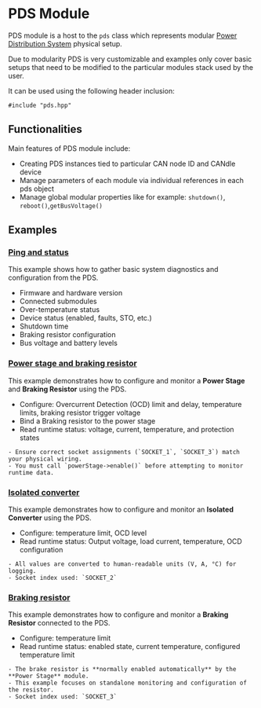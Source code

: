 # PDS Module

PDS module is a host to the ``pds`` class which represents modular [Power Distribution System](pds) physical setup.

Due to modularity PDS is very customizable and examples only cover basic setups that need to be modified to the particular modules stack used by the user.

It can be used using the following header inclusion:
```
#include "pds.hpp"
```

## Functionalities
Main features of PDS module include:

- Creating PDS instances tied to particular CAN node ID and CANdle device
- Manage parameters of each module via individual references in each pds object
- Manage global modular properties like for example: ``shutdown()``, ``reboot()``,``getBusVoltage()``

## Examples

### [Ping and status](https://github.com/mabrobotics/CANdle-SDK/blob/devel/examples/cpp/pds_example_ping_and_status.cpp)

This example shows how to gather basic system diagnostics and configuration from the PDS.

- Firmware and hardware version
- Connected submodules
- Over-temperature status
- Device status (enabled, faults, STO, etc.)
- Shutdown time
- Braking resistor configuration
- Bus voltage and battery levels


### [Power stage and braking resistor](https://github.com/mabrobotics/CANdle-SDK/blob/devel/examples/cpp/pds_example_power_stage.cpp)

This example demonstrates how to configure and monitor a **Power Stage** and **Braking Resistor** using the PDS.

- Configure: Overcurrent Detection (OCD) limit and delay, temperature limits, braking resistor trigger voltage
- Bind a Braking resistor to the power stage
- Read runtime status: voltage, current, temperature, and protection states

```{note}
- Ensure correct socket assignments (`SOCKET_1`, `SOCKET_3`) match your physical wiring.
- You must call `powerStage->enable()` before attempting to monitor runtime data.
```

### [Isolated converter](https://github.com/mabrobotics/CANdle-SDK/blob/devel/examples/cpp/pds_example_isolated_converter.cpp)

This example demonstrates how to configure and monitor an **Isolated Converter** using the PDS.

- Configure: temperature limit, OCD level
- Read runtime status: Output voltage, load current, temperature, OCD configuration

```{note}
- All values are converted to human-readable units (V, A, °C) for logging.
- Socket index used: `SOCKET_2`
```

### [Braking resistor](https://github.com/mabrobotics/CANdle-SDK/blob/devel/examples/cpp/pds_example_braking_resistor.cpp)

This example demonstrates how to configure and monitor a **Braking Resistor** connected to the PDS.

- Configure: temperature limit
- Read runtime status: enabled state, current temperature, configured temperature limit

```{note}
- The brake resistor is **normally enabled automatically** by the **Power Stage** module.
- This example focuses on standalone monitoring and configuration of the resistor.
- Socket index used: `SOCKET_3`
```
